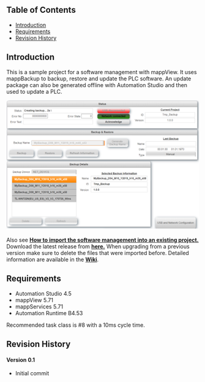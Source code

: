 ## Table of Contents

-   [Introduction](#Introduction)
-   [Requirements](#Requirements)
-   [Revision History](#Revision-History)

<a name="Introduction"></a>

## Introduction

This is a sample project for a software management with mappView. It uses mappBackup to backup, restore and update the PLC software. An update package can also be generated offline with Automation Studio and then used to update a PLC.

![](Logical/mappView/Resources/Media/screenshot_main.png)

Also see [**How to import the software management into an existing project.**](/Logical/mappBackup/HowToImport.pdf) Download the latest release from [**here.**](../../releases) When upgrading from a previous version make sure to delete the files that were imported before. Detailed information are available in the [**Wiki**](https://github.com/br-automation-com/mappView-Backup/wiki).

<a name="Requirements"></a>

## Requirements

-   Automation Studio 4.5
-   mappView 5.71
-   mappServices 5.71
-   Automation Runtime B4.53

Recommended task class is #8 with a 10ms cycle time.

<a name="Revision-History"></a>

## Revision History

#### Version 0.1

-   Initial commit


